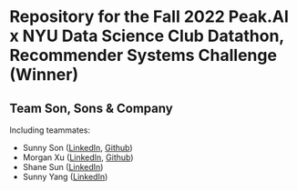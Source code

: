 # Repository for the Fall 2022 Peak.AI x NYU Data Science Club Datathon, Recommender Systems Challenge (Winner)

## Team Son, Sons & Company

Including teammates:

- Sunny Son ([LinkedIn](https://www.linkedin.com/in/sunny-son/), [Github](https://github.com/sunnydigital))
- Morgan Xu ([LinkedIn](https://www.linkedin.com/in/haoran-xu-194007182/), [Github](https://github.com/HUNTINGHOUND))
- Shane Sun ([LinkedIn](https://www.linkedin.com/in/shanessun/))
- Sunny Yang ([LinkedIn](https://www.linkedin.com/in/sunny-yang23/))

